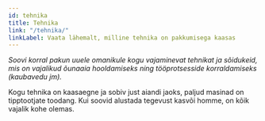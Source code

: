 ```yaml
---
id: tehnika
title: Tehnika
link: "/tehnika/"
linkLabel: Vaata lähemalt, milline tehnika on pakkumisega kaasas
---
```


_Soovi korral pakun uuele omanikule kogu vajaminevat tehnikat ja sõidukeid, mis on vajalikud õunaaia hooldamiseks ning tööprotsesside korraldamiseks (kaubavedu jm)._

Kogu tehnika on kaasaegne ja sobiv just aiandi jaoks, paljud masinad on tipptootjate toodang. Kui soovid alustada tegevust kasvõi homme, on kõik vajalik kohe olemas.
